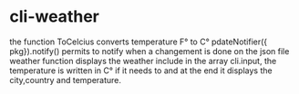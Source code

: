 # cli-weather
the function ToCelcius converts temperature F° to C°
pdateNotifier({ pkg}).notify() permits to notify when a changement is done on the json file
weather function displays the weather include in the array cli.input, the temperature is written in C° if it needs to and at the end it displays the city,country and temperature.



